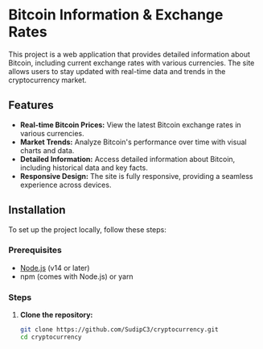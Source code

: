 
# Bitcoin Information & Exchange Rates

This project is a web application that provides detailed information about Bitcoin, including current exchange rates with various currencies. The site allows users to stay updated with real-time data and trends in the cryptocurrency market.

## Features

- **Real-time Bitcoin Prices:** View the latest Bitcoin exchange rates in various currencies.
- **Market Trends:** Analyze Bitcoin's performance over time with visual charts and data.
- **Detailed Information:** Access detailed information about Bitcoin, including historical data and key facts.
- **Responsive Design:** The site is fully responsive, providing a seamless experience across devices.

## Installation

To set up the project locally, follow these steps:

### Prerequisites

- [Node.js](https://nodejs.org/) (v14 or later)
- npm (comes with Node.js) or yarn

### Steps

1. **Clone the repository:**

   ```bash
   git clone https://github.com/SudipC3/cryptocurrency.git
   cd cryptocurrency
